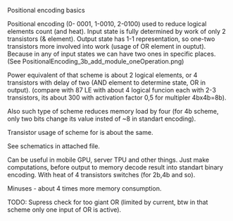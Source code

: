 Positional encoding basics

Positional encoding (0- 0001, 1-0010, 2-0100) used to reduce logical elements count (and heat). Input state is fully determined by work of only 2 transistors (& element). Output state has 1-1 representation, so one-two transistors more involved into work (usage of OR element in ouptut). Because in any of input states we can have two ones in specific places. (See PositionalEncoding_3b_add_module_oneOperation.png)

Power equivalent of that scheme is about 2 logical elements, or 4 transistors with delay of two (AND element to determine state, OR in output). (compare with 87 LE with about 4 logical funcion each with 2-3 transistors, its about 300 with activation factor 0,5 for multipler 4bx4b=8b).

Also such type of scheme reduces memory load by four (for 4b scheme, only two bits change its value insted of ~8 in standart encoding).

Transistor usage of scheme for is about the same.

See schematics in attached file.

Can be useful in mobile GPU, server TPU and other things. Just make computations, before output to memory decode result into standart binary encoding. With heat of 4 transistors switches (for 2b,4b and so).

Minuses - about 4 times more memory consumption.

TODO:
Supress check for too giant OR (limited by current, btw in that scheme only one input of OR is active). 

